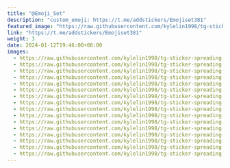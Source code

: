 ```yaml
---
title: "@Emoji_Set"
description: "custom_emoji: https://t.me/addstickers/Emojiset381"
featured_image: "https://raw.githubusercontent.com/kylelin1998/tg-sticker-spreading-worldwide-images/main/img/5fd33d6b-38a5-4f9d-a992-804462638f2a.jpg"
link: "https://t.me/addstickers/Emojiset381"
weight: 3
date: 2024-01-12T19:46:00+08:00
images:
  - https://raw.githubusercontent.com/kylelin1998/tg-sticker-spreading-worldwide-images/main/img/5fd33d6b-38a5-4f9d-a992-804462638f2a.jpg
  - https://raw.githubusercontent.com/kylelin1998/tg-sticker-spreading-worldwide-images/main/img/c78009cb-e817-42c7-9602-7da713db65ae.jpg
  - https://raw.githubusercontent.com/kylelin1998/tg-sticker-spreading-worldwide-images/main/img/9456cefc-cee1-45fe-b16c-345db55f2454.jpg
  - https://raw.githubusercontent.com/kylelin1998/tg-sticker-spreading-worldwide-images/main/img/ab1de5f4-479b-48d4-8cec-425b9916bebf.jpg
  - https://raw.githubusercontent.com/kylelin1998/tg-sticker-spreading-worldwide-images/main/img/9bb8fef9-50d1-4df6-86cb-0cf108e863c9.jpg
  - https://raw.githubusercontent.com/kylelin1998/tg-sticker-spreading-worldwide-images/main/img/2e165de0-ca84-43c6-a34a-c7dc85cf7565.jpg
  - https://raw.githubusercontent.com/kylelin1998/tg-sticker-spreading-worldwide-images/main/img/105314f4-1aa3-4a56-ae3c-f25af794e913.jpg
  - https://raw.githubusercontent.com/kylelin1998/tg-sticker-spreading-worldwide-images/main/img/b6ff2ef1-0bb4-4ead-9887-6cfbd84bb331.jpg
  - https://raw.githubusercontent.com/kylelin1998/tg-sticker-spreading-worldwide-images/main/img/b506a16e-2dad-460b-876a-2ee3e4231c52.jpg
  - https://raw.githubusercontent.com/kylelin1998/tg-sticker-spreading-worldwide-images/main/img/04f2fe40-06d7-4707-a069-c38213aca0ee.jpg
  - https://raw.githubusercontent.com/kylelin1998/tg-sticker-spreading-worldwide-images/main/img/a6221617-bf5b-499f-9b31-872b0b945d60.jpg
  - https://raw.githubusercontent.com/kylelin1998/tg-sticker-spreading-worldwide-images/main/img/6986275b-983d-449f-9a5b-ee7fbbeb2ac3.jpg
  - https://raw.githubusercontent.com/kylelin1998/tg-sticker-spreading-worldwide-images/main/img/447ce940-5c3e-42e4-a872-4d34af97a9a2.jpg
  - https://raw.githubusercontent.com/kylelin1998/tg-sticker-spreading-worldwide-images/main/img/113eebda-57b9-4553-bfe3-183d0a043077.jpg
  - https://raw.githubusercontent.com/kylelin1998/tg-sticker-spreading-worldwide-images/main/img/2b3dd9ae-39ad-4bea-8006-dc9b723d4fca.jpg
  - https://raw.githubusercontent.com/kylelin1998/tg-sticker-spreading-worldwide-images/main/img/78e98b14-5d26-4aea-afe2-44102c6c04b5.jpg
---
```

